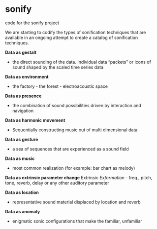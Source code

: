 # sonify
code for the sonify project

We are starting to codify the types of sonification techniques that are available in an ongoing attempt to create a catalog of sonification techniques. 

**Data as gestalt** 
- the direct sounding of the data. Individual data “packets” or icons of sound shaped by the scaled time series data

**Data as environment**
- the factory - the forest - electroacoustic space

**Data as presence** 
- the combination of sound possibilities driven by interaction and navigation

**Data as harmonic movement**
- Sequentially constructing music out of multi dimensional data

**Data as gesture** 
- a sea of sequences that are experienced as a sound field

**Data as music** 
- most common realization (for example: bar chart as melody)

**Data as extrinsic parameter change**
Extrinsic *Exformation* - freq., pitch, tone, reverb, delay or any other auditory parameter

**Data as location**
- representative sound material displaced by location and reverb

**Data as anomaly** 
- enigmatic sonic configurations that make the familiar, unfamiliar 
